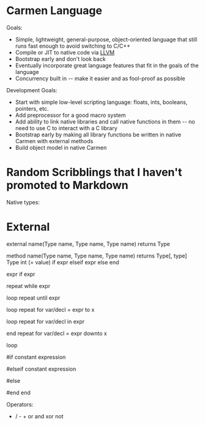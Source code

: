 Carmen Language
==============

Goals: 

* Simple, lightweight, general-purpose, object-oriented language that still runs fast enough to avoid switching to C/C++
* Compile or JIT to native code via [LLVM](http://llvm.org/)
* Bootstrap early and don't look back
* Eventually incorporate great language features that fit in the goals of the language
* Concurrency built in -- make it easier and as fool-proof as possible

Development Goals:

* Start with simple low-level scripting language: floats, ints, booleans, pointers, etc.
* Add preprocessor for a good macro system
* Add ability to link native libraries and call native functions in them -- no need to use C to interact with a C library
* Bootstrap early by making all library functions be written in native Carmen with external methods
* Build object model in native Carmen

# Random Scribblings that I haven't promoted to Markdown

Native types:

# External 
external name(Type name, Type name, Type name) returns Type

method name(Type name, Type name, Type name) returns Type[, type]
  Type int (= value)
  if expr
  elseif expr
  else
  end
  
  expr if expr
  
  repeat while expr
  
  loop
  repeat until expr
  
  loop
  repeat for var/decl = expr to x
  
  loop
  repeat for var/decl in expr
  
  end
  repeat for var/decl = expr downto x
  
  loop
  
  #if constant expression
  
  #elseif constant expression
  
  #else
  
  #end
end

Operators:
* / - + or and xor not

